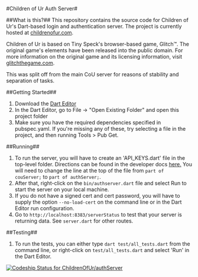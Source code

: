 #Children of Ur Auth Server#

##What is this?##
This repository contains the source code for Children of Ur's Dart-based
 login and authentication server.
The project is currently hosted at <a href="http://childrenofur.com" target="_blank">childrenofur.com</a>.

Children of Ur is based on Tiny Speck's browser-based game, Glitch™. The original game's elements have been released into the public domain.
For more information on the original game and its licensing information, visit <a href="http://www.glitchthegame.com" target="_blank">glitchthegame.com</a>.

This was split off from the main CoU server for reasons of stability and separation of tasks.

##Getting Started##
1. Download the <a href="https://www.dartlang.org/">Dart Editor</a>
2. In the Dart Editor, go to File -> "Open Existing Folder" and open this project folder
3. Make sure you have the required dependencies specified in pubspec.yaml. If you're missing
any of these, try selecting a file in the project, and then running Tools > Pub Get.

##Running##
1. To run the server, you will have to create an 'API_KEYS.dart' file in the top-level
folder. Directions can be found in the developer docs 
<a href="https://github.com/ChildrenOfUr/coUclient/blob/master/doc/api.md" target="_blank">here.</a>
You will need to change the line at the top of the file from `part of couServer;` to `part of authServer;`.
2. After that, right-click on the `bin/authserver.dart` file and select Run to start the server on your
local machine. 
3. If you do not have a signed cert and cert password, you will have to supply the option
`--no-load-cert` on the command line or in the Dart Editor run configuration.
4. Go to `http://localhost:8383/serverStatus` to test that your server is returning data. See `server.dart`
for other routes.

##Testing##
1. To run the tests, you can either type `dart test/all_tests.dart` from the command line,
or right-click on `test/all_tests.dart` and select 'Run' in the Dart Editor.

[ ![Codeship Status for ChildrenOfUr/authServer](https://codeship.com/projects/92b72790-459b-0132-ec31-26eabbfbacd1/status?branch=master)](https://codeship.com/projects/45064)
